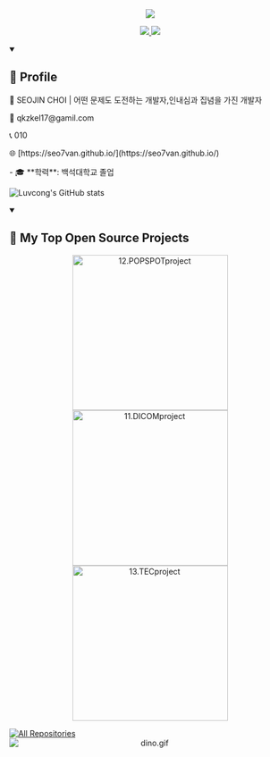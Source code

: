 <!--헤더-->
<div align="center">
  <img src="https://capsule-render.vercel.app/api?type=venom&color=0:FF69B4,100:FA7000&height=300&section=header&text=Hellow%20SEOJIN%20World!&fontColor=000000&animation=twinkling&fontSize=70&stroke=FA7000" />
</div>

<!--헤더설명-->
<p align="center">
  <a href="https://github.com/seo7van">
    <img src="https://readme-typing-svg.demolab.com/?lines=Full-stack%20web%20and%20app%20developer;&font=Fira%20Code&center=true&width=440&height=45&color=FA7000&vCenter=true&pause=1000&size=22" />
  </a>
  <a href="https://github.com/seo7van">
    <img src="https://readme-typing-svg.demolab.com/?text=어떤%20문제도%20도전하는%20개발자;&font=Fira%20Code&center=true&width=440&height=45&color=FA7000&vCenter=true&pause=1000&size=22" />
  </a>
</p>

<!--프로필-->
<details open> 
<summary><h2>🚀 Profile </h2></summary> 
  <p>👨 SEOJIN CHOI | 어떤 문제도 도전하는 개발자,인내심과 집념을 가진 개발자</p>
  <p>📧 qkzkel17@gamil.com</p>
  <p>📞 010</p>
  <p>🌐 [https://seo7van.github.io/](https://seo7van.github.io/)</p>
  - 🎓 **학력**: 백석대학교 졸업
</details>

  ![Luvcong's GitHub stats](https://github-readme-stats.vercel.app/api?username=Luvcong&count_private=true)

<!-- 프로젝트 -->
<details open> 
  <summary><h2>📘 My Top Open Source Projects</h2></summary>
  <p align="center">
    <a href="https://github.com/seo7van/12.POPSPOTproject"><img width="278" src="https://denvercoder1-github-readme-stats.vercel.app/api/pin/?username=seo7van&repo=12.POPSPOTproject&theme=react&bg_color=1F222E&title_color=FA7000&hide_border=true&icon_color=F8D866&show_icons=false" alt="12.POPSPOTproject"></a>
    <a href="https://github.com/seo7van/11.DICOMproject"><img width="278" src="https://denvercoder1-github-readme-stats.vercel.app/api/pin/?username=seo7van&repo=11.DICOMproject&theme=react&bg_color=1F222E&title_color=FA7000&hide_border=true&icon_color=F8D866&show_icons=false" alt="11.DICOMproject"></a>
    <a href="https://github.com/seo7van/13.TECproject"><img width="278" src="https://denvercoder1-github-readme-stats.vercel.app/api/pin/?username=seo7van&repo=13.TECproject&theme=react&bg_color=1F222E&title_color=FA7000&hide_border=true&icon_color=F8D866&show_icons=false" alt="13.TECproject"></a>
  </p>
  <a href="https://github.com/seo7van?tab=repositories">
    <img alt="All Repositories" title="All Repositories" src="https://custom-icon-badges.demolab.com/badge/-Click%20Here%20For%20All%20My%20Repos-1F222E?style=for-the-badge&logoColor=white&logo=repo"/>
  </a>
</details>

<!--공룡게임-->
<div align="center">
  <img data-target="animated-image.replacedImage" alt="dino.gif" class="AnimatedImagePlayer-animatedImage" src="https://github.com/saadeghi/saadeghi/raw/master/dino.gif" style="display: block; opacity: 1;">
</div>
